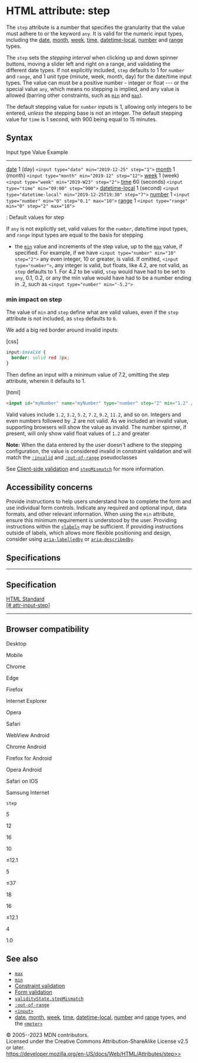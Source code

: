 HTML attribute: step
====================

The `step` attribute is a number that specifies the granularity that the
value must adhere to or the keyword `any`. It is valid for the numeric
input types, including the [date](../element/input/date),
[month](../element/input/month), [week](../element/input/week),
[time](../element/input/time),
[datetime-local](../element/input/datetime-local),
[number](../element/input/number) and [range](../element/input/range)
types.

The `step` sets the *stepping interval* when clicking up and down
spinner buttons, moving a slider left and right on a range, and
validating the different date types. If not explicitly included, `step`
defaults to 1 for `number` and `range`, and 1 unit type (minute, week,
month, day) for the date/time input types. The value can must be a
positive number - integer or float --- or the special value `any`, which
means no stepping is implied, and any value is allowed (barring other
constraints, such as [`min`](min) and [`max`](max)).

The default stepping value for `number` inputs is 1, allowing only
integers to be entered, *unless* the stepping base is not an integer.
The default stepping value for `time` is 1 second, with 900 being equal
to 15 minutes.

Syntax
------

  Input type                                          Value          Example
  --------------------------------------------------- -------------- -----------------------------------------------------------------
  [date](../element/input/date)                       1 (day)        `<input type="date" min="2019-12-25" step="1">`
  [month](../element/input/month)                     1 (month)      `<input type="month" min="2019-12" step="12">`
  [week](../element/input/week)                       1 (week)       `<input type="week" min="2019-W23" step="2">`
  [time](../element/input/time)                       60 (seconds)   `<input type="time" min="09:00" step="900">`
  [datetime-local](../element/input/datetime-local)   1 (second)     `<input type="datetime-local" min="2019-12-25T19:30" step="7">`
  [number](../element/input/number)                   1              `<input type="number" min="0" step="0.1" max="10">`
  [range](../element/input/range)                     1              `<input type="range" min="0" step="2" max="10">`

  : Default values for step

If `any` is not explicitly set, valid values for the `number`, date/time
input types, and `range` input types are equal to the basis for stepping

- the [`min`](min) value and increments of the step value, up to the
[`max`](max) value, if specified. For example, if we have
`<input type="number" min="10" step="2">` any even integer, 10 or
greater, is valid. If omitted, `<input type="number">`, any integer is
valid, but floats, like 4.2, are not valid, as `step` defaults to 1. For
4.2 to be valid, `step` would have had to be set to `any`, 0.1, 0.2, or
any the min value would have had to be a number ending in .2, such as
`<input type="number" min="-5.2">`

### min impact on step

The value of `min` and `step` define what are valid values, even if the
`step` attribute is not included, as `step` defaults to `0`.

We add a big red border around invalid inputs:

[css]

```css
input:invalid {
  border: solid red 3px;
}

```

Then define an input with a minimum value of 7.2, omitting the step
attribute, wherein it defaults to 1.

[html]

```html
<input id="myNumber" name="myNumber" type="number" step="2" min="1.2" />
```

Valid values include `1.2`, `3.2`, `5.2`, `7.2`, `9.2`, `11.2`, and so
on. Integers and even numbers followed by .2 are not valid. As we
included an invalid value, supporting browsers will show the value as
invalid. The number spinner, if present, will only show valid float
values of `1.2` and greater

**Note:** When the data entered by the user doesn\'t adhere to the
stepping configuration, the value is considered invalid in constraint
validation and will match the
[`:invalid`](https://developer.mozilla.org/en-US/docs/Web/CSS/:invalid)
and
[`:out-of-range`](https://developer.mozilla.org/en-US/docs/Web/CSS/:out-of-range)
pseudoclasses

See [Client-side validation](../constraint_validation) and
[`stepMismatch`](https://developer.mozilla.org/en-US/docs/Web/API/ValidityState/stepMismatch)
for more information.

Accessibility concerns
----------------------

Provide instructions to help users understand how to complete the form
and use individual form controls. Indicate any required and optional
input, data formats, and other relevant information. When using the
`min` attribute, ensure this minimum requirement is understood by the
user. Providing instructions within the [`<label>`](../element/label)
may be sufficient. If providing instructions outside of labels, which
allows more flexible positioning and design, consider using
[`aria-labelledby`](https://developer.mozilla.org/en-US/docs/Web/Accessibility/ARIA/Attributes/aria-labelledby)
or
[`aria-describedby`](https://developer.mozilla.org/en-US/docs/Web/Accessibility/ARIA/Attributes/aria-describedby).

Specifications
--------------

  ----------------------------------------------------------------------------------------------

Specification
  ----------------------------------------------------------------------------------------------

  [HTML Standard\
  [\#
  attr-input-step]](https://html.spec.whatwg.org/multipage/input.html#attr-input-step)

  ----------------------------------------------------------------------------------------------

Browser compatibility
---------------------

Desktop

Mobile

Chrome

Edge

Firefox

Internet Explorer

Opera

Safari

WebView Android

Chrome Android

Firefox for Android

Opera Android

Safari on IOS

Samsung Internet

`step`

5

12

16

10

≤12.1

5

≤37

18

16

≤12.1

4

1.0

See also
--------

- [`max`](max)
- [`min`](min)
- [Constraint validation](../constraint_validation)
- [Form
    validation](https://developer.mozilla.org/en-US/docs/Learn/Forms/Form_validation)
- [`validityState.stepMismatch`](https://developer.mozilla.org/en-US/docs/Web/API/ValidityState/stepMismatch)
- [`:out-of-range`](https://developer.mozilla.org/en-US/docs/Web/CSS/:out-of-range)
- [`<input>`](../element/input)
- [date](../element/input/date), [month](../element/input/month),
    [week](../element/input/week), [time](../element/input/time),
    [datetime-local](../element/input/datetime-local),
    [number](../element/input/number) and
    [range](../element/input/range) types, and the
    [`<meter>`](../element/meter)

© 2005--2023 MDN contributors.\
Licensed under the Creative Commons Attribution-ShareAlike License v2.5
or later.\
https://developer.mozilla.org/en-US/docs/Web/HTML/Attributes/step>>
